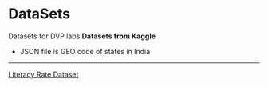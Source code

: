 # DataSets
Datasets for DVP labs 
**Datasets from Kaggle**
- JSON file is GEO code of states in India 

---
[Literacy Rate Dataset](https://www.kaggle.com/doncorleone92/govt-of-india-literacy-rate?select=GOI.csv)

